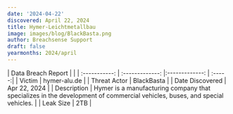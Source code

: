```yaml
---
date: '2024-04-22'
discovered: April 22, 2024
title: Hymer-Leichtmetallbau
image: images/blog/BlackBasta.png
author: Breachsense Support
draft: false
yearmonths: 2024/april
---
```


| Data Breach Report           |              | 
| :-----------: | :-------------:     |:-------------:    | :-----:|
| Victim      | hymer-alu.de      | 
| Threat Actor      | BlackBasta      | 
| Date Discovered      | Apr 22, 2024      | 
| Description      | Hymer is a manufacturing company that specializes in the development of commercial vehicles, buses, and special vehicles.      | 
| Leak Size      | 2TB      | 
